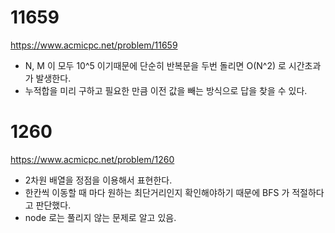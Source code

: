# 11659

https://www.acmicpc.net/problem/11659

- N, M 이 모두 10^5 이기때문에 단순히 반복문을 두번 돌리면 O(N^2) 로 시간초과가 발생한다.
- 누적합을 미리 구하고 필요한 만큼 이전 값을 빼는 방식으로 답을 찾을 수 있다.

# 1260

https://www.acmicpc.net/problem/1260

- 2차원 배열을 정점을 이용해서 표현한다.
- 한칸씩 이동할 때 마다 원하는 최단거리인지 확인해야하기 때문에 BFS 가 적절하다고 판단했다.
- node 로는 풀리지 않는 문제로 알고 있음.

